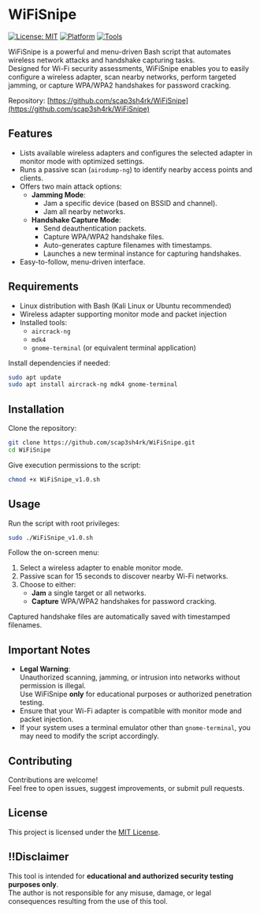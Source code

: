 # WiFiSnipe

[![License: MIT](https://img.shields.io/badge/License-MIT-green.svg)](LICENSE) 
[![Platform](https://img.shields.io/badge/Platform-Linux-lightgrey.svg)](https://github.com/scap3sh4rk/WiFiSnipe)
[![Tools](https://img.shields.io/badge/Tools-aircrack--ng%2Cmdk4%2Cgnome--terminal-blue.svg)](https://github.com/scap3sh4rk/WiFiSnipe)

WiFiSnipe is a powerful and menu-driven Bash script that automates wireless network attacks and handshake capturing tasks.  
Designed for Wi-Fi security assessments, WiFiSnipe enables you to easily configure a wireless adapter, scan nearby networks, perform targeted jamming, or capture WPA/WPA2 handshakes for password cracking.

Repository: [https://github.com/scap3sh4rk/WiFiSnipe](https://github.com/scap3sh4rk/WiFiSnipe)



## Features
- Lists available wireless adapters and configures the selected adapter in monitor mode with optimized settings.
- Runs a passive scan (`airodump-ng`) to identify nearby access points and clients.
- Offers two main attack options:
  - **Jamming Mode**: 
    - Jam a specific device (based on BSSID and channel).
    - Jam all nearby networks.
  - **Handshake Capture Mode**: 
    - Send deauthentication packets.
    - Capture WPA/WPA2 handshake files.
    - Auto-generates capture filenames with timestamps.
    - Launches a new terminal instance for capturing handshakes.
- Easy-to-follow, menu-driven interface.



## Requirements
- Linux distribution with Bash (Kali Linux or Ubuntu recommended)
- Wireless adapter supporting monitor mode and packet injection
- Installed tools:
  - `aircrack-ng`
  - `mdk4`
  - `gnome-terminal` (or equivalent terminal application)

Install dependencies if needed:

```bash
sudo apt update
sudo apt install aircrack-ng mdk4 gnome-terminal
```



## Installation

Clone the repository:

```bash
git clone https://github.com/scap3sh4rk/WiFiSnipe.git
cd WiFiSnipe
```

Give execution permissions to the script:

```bash
chmod +x WiFiSnipe_v1.0.sh
```



## Usage

Run the script with root privileges:

```bash
sudo ./WiFiSnipe_v1.0.sh
```

Follow the on-screen menu:
1. Select a wireless adapter to enable monitor mode.
2. Passive scan for 15 seconds to discover nearby Wi-Fi networks.
3. Choose to either:
   - **Jam** a single target or all networks.
   - **Capture** WPA/WPA2 handshakes for password cracking.

Captured handshake files are automatically saved with timestamped filenames.



## Important Notes
- **Legal Warning**:  
  Unauthorized scanning, jamming, or intrusion into networks without permission is illegal.  
  Use WiFiSnipe **only** for educational purposes or authorized penetration testing.
- Ensure that your Wi-Fi adapter is compatible with monitor mode and packet injection.
- If your system uses a terminal emulator other than `gnome-terminal`, you may need to modify the script accordingly.



## Contributing
Contributions are welcome!  
Feel free to open issues, suggest improvements, or submit pull requests.



## License
This project is licensed under the [MIT License](LICENSE).



## ‼️Disclaimer
This tool is intended for **educational and authorized security testing purposes only**.  
The author is not responsible for any misuse, damage, or legal consequences resulting from the use of this tool.
